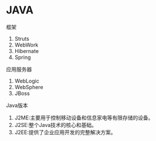 # JAVA
框架  
1. Struts
2. WebWork
3. Hibernate
4. Spring

应用服务器  
1. WebLogic
2. WebSphere
3. JBoss

Java版本
1. J2ME:主要用于控制移动设备和信息家电等有限存储的设备。
2. J2SE:整个Java技术的核心和基础。
3. J2EE:提供了企业应用开发的完整解决方案。
